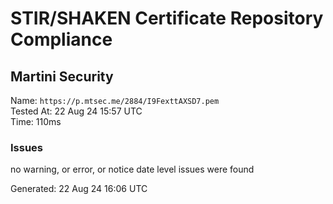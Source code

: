 # STIR/SHAKEN Certificate Repository Compliance

## Martini Security

Name: `https://p.mtsec.me/2884/I9FexttAXSD7.pem`\
Tested At: 22 Aug 24 15:57 UTC\
Time: 110ms

### Issues

no warning, or error, or notice date level issues were found

Generated: 22 Aug 24 16:06 UTC